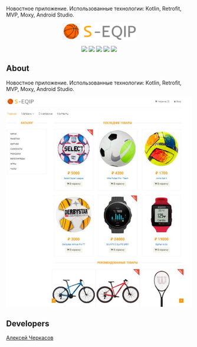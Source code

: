 Новостное приложение.
Использованные технологии: Kotlin, Retrofit, MVP, Moxy, Android Studio.

<p align="center">
      <img src="https://github.com/befartok/Shop/blob/master/template/images/home/image%201.png" width="200">
</p>

<p align="center"> 

   <img src="https://img.shields.io/badge/Kotlin-purple%20">
      <img src="https://img.shields.io/badge/Android-red">
   <img src="https://img.shields.io/badge/Moxy-green">
   <img src="https://img.shields.io/badge/Retrofit-orange">
  <img src="https://img.shields.io/badge/version-1.0-blue">

</p>

## About

Новостное приложение.
Использованные технологии: Kotlin, Retrofit, MVP, Moxy, Android Studio.


<p align="">
      <img src="https://github.com/befartok/Shop/blob/master/template/images/screen.JPG" width="700">
</p>



## Developers

[Алексей Черкасов](https://github.com/befartok)
